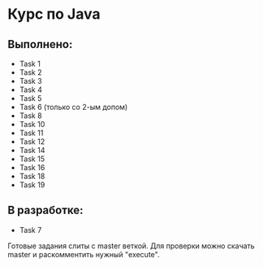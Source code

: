 # Курс по Java
## Выполнено:
- Task 1
- Task 2
- Task 3
- Task 4
- Task 5
- Task 6 (только со 2-ым допом)
- Task 8
- Task 10
- Task 11
- Task 12
- Task 14
- Task 15
- Task 16
- Task 18
- Task 19

## В разработке:
- Task 7

Готовые задания слиты с master веткой.
Для проверки можно скачать master и раскомментить нужный "execute".